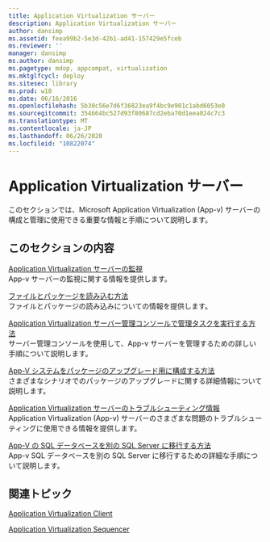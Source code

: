 ```yaml
---
title: Application Virtualization サーバー
description: Application Virtualization サーバー
author: dansimp
ms.assetid: feea99b2-5e3d-42b1-ad41-157429e5fceb
ms.reviewer: ''
manager: dansimp
ms.author: dansimp
ms.pagetype: mdop, appcompat, virtualization
ms.mktglfcycl: deploy
ms.sitesec: library
ms.prod: w10
ms.date: 06/16/2016
ms.openlocfilehash: 5b30c56e7d6f36823ea9f4bc9e901c1abd6053e0
ms.sourcegitcommit: 354664bc527d93f80687cd2eba70d1eea024c7c3
ms.translationtype: MT
ms.contentlocale: ja-JP
ms.lasthandoff: 06/26/2020
ms.locfileid: "10822074"
---
```

# Application Virtualization サーバー


このセクションでは、Microsoft Application Virtualization (App-v) サーバーの構成と管理に使用できる重要な情報と手順について説明します。

## このセクションの内容


<a href="" id="monitoring-application-virtualization-servers"></a>[Application Virtualization サーバーの監視](monitoring-application-virtualization-servers.md)  
App-v サーバーの監視に関する情報を提供します。

<a href="" id="how-to-load-files-and-packages"></a>[ファイルとパッケージを読み込む方法](how-to-load-files-and-packages.md)  
ファイルとパッケージの読み込みについての情報を提供します。

<a href="" id="how-to-perform-administrative-tasks-in-the-application-virtualization-server-management-console"></a>[Application Virtualization サーバー管理コンソールで管理タスクを実行する方法](how-to-perform-administrative-tasks-in-the-application-virtualization-server-management-console.md)  
サーバー管理コンソールを使用して、App-v サーバーを管理するための詳しい手順について説明します。

<a href="" id="how-to-configure-the-app-v-system-for-package-upgrade"></a>[App-V システムをパッケージのアップグレード用に構成する方法](how-to-configure-the-app-v-system-for-package-upgrade.md)  
さまざまなシナリオでのパッケージのアップグレードに関する詳細情報について説明します。

<a href="" id="troubleshooting-information-for-the-application-virtualization-server"></a>[Application Virtualization サーバーのトラブルシューティング情報](troubleshooting-information-for-the-application-virtualization-server.md)  
Application Virtualization (App-v) サーバーのさまざまな問題のトラブルシューティングに使用できる情報を提供します。

<a href="" id="how-to-migrate-the-app-v-sql-database-to-a-different-sql-server"></a>[App-V の SQL データベースを別の SQL Server に移行する方法](how-to-migrate-the-app-v-sql-database-to-a-different-sql-server.md)  
App-v SQL データベースを別の SQL Server に移行するための詳細な手順について説明します。

## 関連トピック


[Application Virtualization Client](application-virtualization-client.md)

[Application Virtualization Sequencer](application-virtualization-sequencer.md)

 

 





